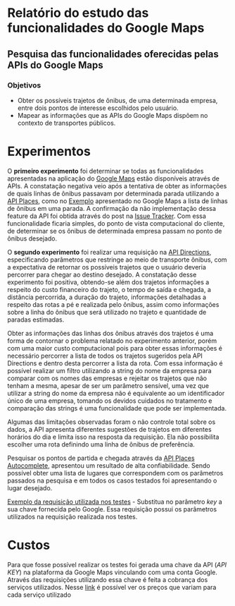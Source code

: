 # Relatório do estudo das funcionalidades do Google Maps

## Pesquisa das funcionalidades oferecidas pelas APIs do Google Maps

### Objetivos

- Obter os possíveis trajetos de ônibus, de uma determinada empresa, entre dois pontos de interesse escolhidos pelo usuário.
- Mapear as informações que as APIs do Google Maps dispõem no contexto de transportes públicos.

# Experimentos

O __primeiro experimento__ foi determinar se todas as funcionalidades apresentadas na aplicação do [Google Maps](https://www.google.com/maps/) estão disponíveis através de APIs.
A constatação negativa veio após a tentativa de obter as informações de quais linhas de ônibus passavam por determinada parada utilizando a [API Places](https://developers.google.com/maps/documentation/places/web-service?hl=pt-br), como no [Exemplo](https://www.google.com.br/maps/place/DF-480,+km+1,9+norte+-+UnB+Campus+Gama/@-15.9896048,-48.0465862,17z/data=!4m12!1m6!3m5!1s0x935a2a8c49ce3677:0x447f05b6f05fa281!2sUniversidade+de+Bras%C3%ADlia+-+Campus+Gama!8m2!3d-15.98961!4d-48.0443975!3m4!1s0x935a2a8b48d272b9:0xbfc09a0bab0c2ebc!8m2!3d-15.98791!4d-48.04469) apresentado no Google Maps a lista de linhas de ônibus em uma parada. A confirmação da não implementação dessa feature da API foi obtida através do post na [Issue Tracker](https://issuetracker.google.com/issues/35827961).
Com essa funcionalidade ficaria simples, do ponto de vista computacional do cliente, de determinar se os ônibus de determinada empresa passam no ponto de ônibus desejado.

O __segundo experimento__ foi realizar uma requisição na [API Directions](https://developers.google.com/maps/documentation/directions?hl=pt-br), especificando parâmetros que restringe ao meio de transporte ônibus, com a expectativa de retornar os possíveis trajetos que o usuário deveria percorrer para chegar ao destino desejado. A constatação desse experimento foi positiva, obtendo-se além dos trajetos informações a respeito do custo financeiro do trajeto, o tempo de saída e chegada, a distância percorrida, a duração do trajeto, informações detalhadas a respeito das rotas a pé e realizada pelo ônibus, assim como informações sobre a linha do ônibus que será utilizado no trajeto e quantidade de paradas estimadas.

Obter as informações das linhas dos ônibus através dos trajetos é uma forma de contornar o problema relatado no experimento anterior, porém com uma maior custo computacional pois para obter essas informações é necessário percorrer a lista de todos os trajetos sugeridos pela API Directions e dentro desta percorrer a lista da rota. Com essa informação é possível realizar um filtro utilizando a string do nome da empresa para comparar com os nomes das empresas e rejeitar os trajetos que não tenham a mesma, apesar de ser um parâmetro sensível, uma vez que utilizar a string do nome da empresa não é equivalente ao um identificador único de uma empresa, tomando os devidos cuidados no tratamento e comparação das strings é uma funcionalidade que pode ser implementada.

Algumas das limitações observadas foram o não controle total sobre os dados, a API apresenta diferentes sugestões de trajetos em diferentes horários do dia e limita isso na resposta da requisição. Ela não possibilita escolher uma rota definindo uma linha de ônibus de preferência.

Pesquisar os pontos de partida e chegada através da [API Places Autocomplete](https://developers.google.com/maps/documentation/places/web-service/autocomplete?hl=pt-br), apresentou um resultado de alta confiabilidade. Sendo possível obter uma lista de lugares que correspondem com os parâmetros passados na pesquisa e em todos os casos testados foi apresentando o lugar desejado.

[Exemplo da requisição utilizada nos testes](https://maps.googleapis.com/maps/api/directions/json?key=ADD_AQUI_SUA_API_KEY&origin=Universidade+Cat%C3%B3lica+de+Bras%C3%ADlia+-+C%C3%A2mpus+Taguatinga&destination=UnB+Universidade+de+Bras%C3%ADlia+-+Campus+Gama+-+Gama+Leste,+Bras%C3%ADlia+-+DF&region=br&language=pt-BR&alternatives=true&mode=transit&transit_mode=bus&units=metric) - Substitua no parâmetro _key_ a sua chave fornecida pelo Google. Essa requisição possui os parâmetros utilizados na requisição realizada nos testes.

# Custos

Para que fosse possível realizar os testes foi gerada uma chave da API (_API KEY_) na plataforma da Google Maps vinculando com uma conta Google. Através das requisições utilizando essa chave é feita a cobrança dos serviços utilizados. Nesse [link](https://mapsplatform.google.com/pricing/?hl=pt-br) é possível ver os preços que variam para cada serviço utilizado

